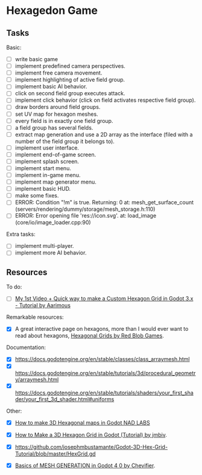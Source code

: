 
# Hexagedon Game

## Tasks

Basic:

 - [ ] write basic game
  - [ ] implement predefined camera perspectives.
  - [ ] implement free camera movement.
  - [ ] implement highlighting of active field group.
  - [ ] implement basic AI behavior.
  - [ ] click on second field group executes attack.
  - [ ] implement click behavior (click on field activates respective field group).
  - [ ] draw borders around field groups.
  - [ ] set UV map for hexagon meshes.
  - [ ] every field is in exactly one field group.
  - [ ] a field group has several fields.
  - [ ] extract map generation and use a 2D array as the interface (filed with a number of the field group it belongs to).
 - [ ] implement user interface.
  - [ ] implement end-of-game screen.
  - [ ] implement splash screen.
  - [ ] implement start menu.
  - [ ] implement in-game menu.
  - [ ] implement map generator menu.
  - [ ] implement basic HUD.
 - [ ] make some fixes.
  - [ ] ERROR: Condition "!m" is true. Returning: 0 at: mesh_get_surface_count (servers/rendering/dummy/storage/mesh_storage.h:110)
  - [ ] ERROR: Error opening file 'res://icon.svg'. at: load_image (core/io/image_loader.cpp:90)

Extra tasks:

 - [ ] implement multi-player.
 - [ ] implement more AI behavior.

## Resources

To do:

 - [ ] [My 1st Video + Quick way to make a Custom Hexagon Grid in Godot 3.x - Tutorial by Aarimous](https://www.youtube.com/watch?v=hmDavGzy1Hw)

Remarkable resources:

 - [X] A great interactive page on hexagons, more than I would ever want to read about hexagons, [Hexagonal Grids by Red Blob Games](https://www.redblobgames.com/grids/hexagons/).

Documentation:

 - [X] https://docs.godotengine.org/en/stable/classes/class_arraymesh.html
 - [X] https://docs.godotengine.org/en/stable/tutorials/3d/procedural_geometry/arraymesh.html
 - [X] https://docs.godotengine.org/en/stable/tutorials/shaders/your_first_shader/your_first_3d_shader.html#uniforms

Other:

 - [X] [How to make 3D Hexagonal maps in Godot NAD LABS](https://www.youtube.com/watch?v=mTvaSnzGRyw)
 - [X] [How to Make a 3D Hexagon Grid in Godot (Tutorial) by jmbiv](https://www.youtube.com/watch?v=3Lt2TfP8WEw).
  - [X] https://github.com/josephmbustamante/Godot-3D-Hex-Grid-Tutorial/blob/master/HexGrid.gd
 - [X] [Basics of MESH GENERATION in Godot 4 0 by Chevifier](https://www.youtube.com/watch?v=8wy_dH9RLI4).

